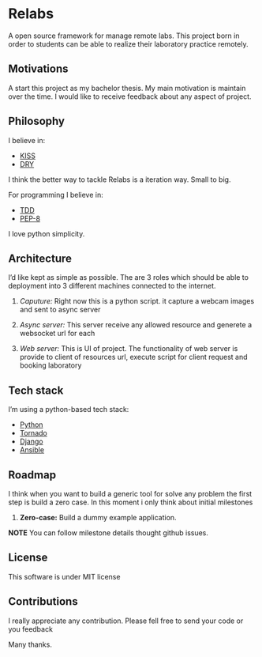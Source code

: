 Relabs
======
A open source framework for manage remote labs. This project born in order to students can
be able to realize their laboratory practice remotely.

Motivations
-----------
A start this project as my bachelor thesis. My main motivation is maintain over
the time. I would like to receive feedback about any aspect of project.

Philosophy
----------
I believe in:
-   [KISS](http://en.wikipedia.org/wiki/KISS_principle)
-   [DRY](http://en.wikipedia.org/wiki/Don%27t_repeat_yourself)

I think the better way to tackle
Relabs is a iteration way. Small to big.

For programming I believe in:
-   [TDD](http://en.wikipedia.org/wiki/Test-driven_development)
-   [PEP-8](https://www.python.org/dev/peps/pep-0008/) 

I love python simplicity.

Architecture
------------
I’d like kept as simple as possible. The are 3 roles which should be able to
deployment into 3 different machines connected to the internet.

1.  *Caputure:* Right now this is a python script. it capture a webcam
images and sent to async server

2.  *Async server:* This server receive any allowed resource and generete a
websocket url for each

3.  *Web server:* This is UI of project. The functionality of web server is
provide to client of resources url, execute script for client request and
booking laboratory


Tech stack
----------
I’m using a python-based tech stack:
-   [Python](https://www.python.org/)
-   [Tornado](http://www.tornadoweb.org/en/stable/)
-   [Django](https://www.djangoproject.com/)
-   [Ansible](http://www.ansible.com/home)

Roadmap
-------
I think when you want to build a generic tool for solve any problem the first
step is build a zero case. In this moment i only think about initial milestones

1.  **Zero-case:** Build a dummy example application.

**NOTE** You can follow milestone details thought github issues.

License
-------
This software is under MIT license

Contributions
-------------
I really appreciate any contribution. Please fell free to send your code or
you feedback

Many thanks.
